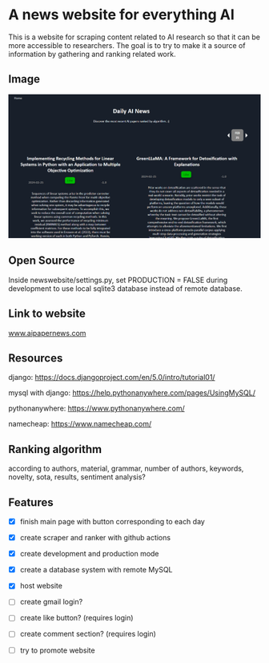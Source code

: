 # A news website for everything AI

This is a website for scraping content related to AI research so that it can be more accessible to researchers.
The goal is to try to make it a source of information by gathering and ranking related work.

## Image

<img src="https://github.com/YHL04/newswebsite/blob/main/img/img.png" alt="drawing" width="600"/>

## Open Source

Inside newswebsite/settings.py, set PRODUCTION = FALSE during development to use local sqlite3 database
instead of remote database.

## Link to website


www.aipapernews.com


## Resources

django: https://docs.djangoproject.com/en/5.0/intro/tutorial01/

mysql with django: https://help.pythonanywhere.com/pages/UsingMySQL/

pythonanywhere: https://www.pythonanywhere.com/

namecheap: https://www.namecheap.com/


## Ranking algorithm

according to authors, material, grammar, 
number of authors, keywords, novelty, 
sota, results, sentiment analysis?

## Features

- [X] finish main page with button corresponding to each day
- [X] create scraper and ranker with github actions
- [X] create development and production mode
- [X] create a database system with remote MySQL
- [X] host website
- [ ] create gmail login?
- [ ] create like button? (requires login)
- [ ] create comment section? (requires login)
- [ ] try to promote website

